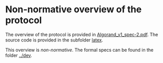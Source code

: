 # Non-normative overview of the protocol

The overview of the protocol is provided in [Algorand_v1_spec-2.pdf](./Algorand_v1_spec-2.pdf).
The source code is provided in the subfolder [latex](./latex/).

This overview is *non-normative*.
The formal specs can be found in the folder [../dev](../dev).

